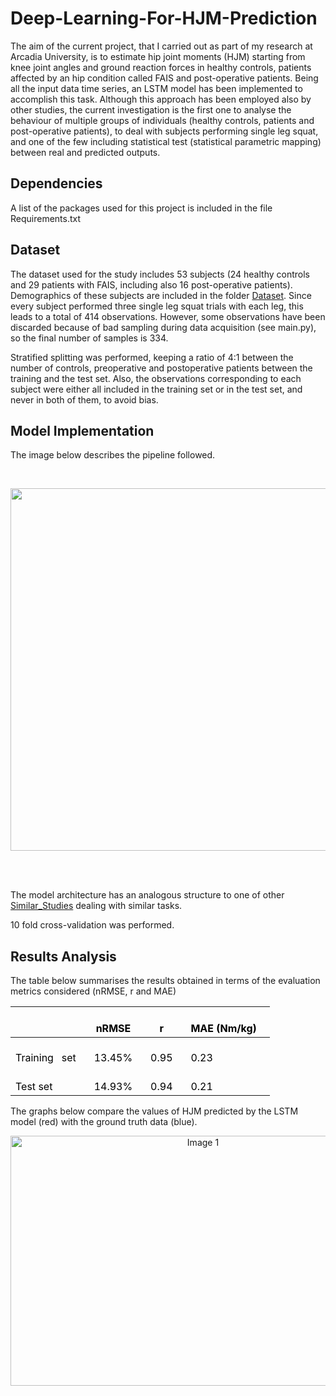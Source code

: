# Deep-Learning-For-HJM-Prediction


The aim of the current project, that I carried out as part of my research at Arcadia University, is to estimate hip joint moments (HJM) starting from knee joint angles and ground reaction forces in healthy controls, patients affected by an hip condition called FAIS and post-operative patients.
Being all the input data time series, an LSTM model has been implemented to accomplish this task.
Although this approach has been employed also by other studies, the current investigation is the first one to analyse the behaviour of multiple groups of individuals (healthy controls, patients and post-operative patients), to deal with subjects performing single leg squat, and one of the few including statistical test (statistical parametric mapping) between real and predicted outputs.

## Dependencies
A list of the packages used for this project is included in the file Requirements.txt

## Dataset
The dataset used for the study includes 53 subjects (24 healthy controls and 29 patients with FAIS, including also 16 post-operative patients). Demographics of these subjects are included in the folder [Dataset](./Dataset/).
Since every subject performed three single leg squat trials with each leg, this leads to a total of 414 observations.
However, some observations have been discarded because of bad sampling during data acquisition (see main.py), so the final number of samples is 334.

Stratified splitting was performed, keeping a ratio of 4:1 between the number of controls, preoperative and postoperative patients between the training and the test set. Also, the observations corresponding to each subject were either all included in the training set or in the test set, and never in both of them, to avoid bias.


## Model Implementation
The image below describes the pipeline followed.

<br>

<p align="center">
  <img src="https://user-images.githubusercontent.com/98240588/230415706-bf5bee5d-1b2a-46e6-a98c-7b06b9526fb6.png" width="700" height="580">
</p>

<br>
<br>

The model architecture has an analogous structure to one of other [Similar_Studies](./References/Similar_Studies/) dealing with similar tasks.

10 fold cross-validation was performed.


## Results Analysis

The table below summarises the results obtained in terms of the evaluation metrics considered (nRMSE, r and MAE)


<table class="tg">
<thead>
  <tr>
    <th class="tg-0pky">&nbsp;&nbsp;&nbsp;<br> &nbsp;&nbsp;&nbsp;</th>
    <th class="tg-0pky">&nbsp;&nbsp;&nbsp;<br><span style="color:black">nRMSE</span>&nbsp;&nbsp;&nbsp;</th>
    <th class="tg-0pky">&nbsp;&nbsp;&nbsp;<br><span style="color:black">r</span>&nbsp;&nbsp;&nbsp;</th>
    <th class="tg-0pky">&nbsp;&nbsp;&nbsp;<br><span style="color:black">MAE (Nm/kg)</span>&nbsp;&nbsp;&nbsp;</th>
  </tr>
</thead>
<tbody>
  <tr>
    <td class="tg-0pky">&nbsp;&nbsp;&nbsp;<br><span style="color:black">Training&nbsp;&nbsp;&nbsp;set</span>&nbsp;&nbsp;&nbsp;</td>
    <td class="tg-0pky">&nbsp;&nbsp;&nbsp;<br><span style="color:black">13.45%</span>&nbsp;&nbsp;&nbsp;</td>
    <td class="tg-0pky">&nbsp;&nbsp;&nbsp;<br><span style="color:black">0.95</span>&nbsp;&nbsp;&nbsp;</td>
    <td class="tg-0pky">&nbsp;&nbsp;&nbsp;<br><span style="color:black">0.23</span>&nbsp;&nbsp;&nbsp;</td>
  </tr>
  <tr>
    <td class="tg-0pky">&nbsp;&nbsp;&nbsp;<br><span style="color:black">Test set</span>&nbsp;&nbsp;&nbsp;</td>
    <td class="tg-0pky">&nbsp;&nbsp;&nbsp;<br><span style="color:black">14.93%</span>&nbsp;&nbsp;&nbsp;</td>
    <td class="tg-0pky">&nbsp;&nbsp;&nbsp;<br><span style="color:black">0.94</span>&nbsp;&nbsp;&nbsp;</td>
    <td class="tg-0pky">&nbsp;&nbsp;&nbsp;<br><span style="color:black">0.21</span>&nbsp;&nbsp;&nbsp;</td>
  </tr>
</tbody>
</table>



The graphs below compare the values of HJM predicted by the LSTM model (red) with the ground truth data (blue). 
    <p align="center">
      <img src="https://user-images.githubusercontent.com/98240588/230427571-88436c5c-15e4-4b21-b682-cf60047ab1f1.png" width="600" height="400" alt="Image 1">
      








